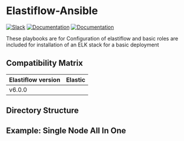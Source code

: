 # Elastiflow-Ansible

[![Slack](https://img.shields.io/badge/slack-join-blue.svg)](https://join.slack.com/t/elastiflowcommunity/shared_invite/zt-1ddvt7s1u-qDnO0RtCDvprYeTv8Ei6Bg)
[![Documentation](https://img.shields.io/badge/docs-view-green.svg)](https://docs.elastiflow.com/)
[![Documentation](https://img.shields.io/badge/web-view-green.svg)](https://www.elastiflow.com)

These playbooks are for Configuration of elastiflow and basic roles are included for installation of an ELK stack for a basic deployment

## Compatibility Matrix
| Elastiflow version | Elastic |
|------------------- |---------|
| v6.0.0             |         |

## Directory Structure

## Example: Single Node All In One